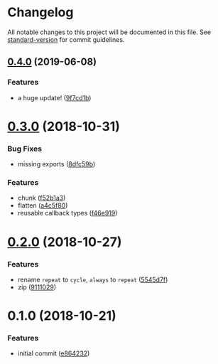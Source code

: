 # Changelog

All notable changes to this project will be documented in this file. See [standard-version](https://github.com/conventional-changelog/standard-version) for commit guidelines.

## [0.4.0](https://github.com/reinventing-wheels/it/compare/v0.3.0...v0.4.0) (2019-06-08)


### Features

* a huge update! ([9f7cd1b](https://github.com/reinventing-wheels/it/commit/9f7cd1b))



<a name="0.3.0"></a>
# [0.3.0](https://github.com/reinventing-wheels/it/compare/v0.2.0...v0.3.0) (2018-10-31)


### Bug Fixes

* missing exports ([8dfc59b](https://github.com/reinventing-wheels/it/commit/8dfc59b))


### Features

* chunk ([f52b1a3](https://github.com/reinventing-wheels/it/commit/f52b1a3))
* flatten ([a4c5f80](https://github.com/reinventing-wheels/it/commit/a4c5f80))
* reusable callback types ([f46e919](https://github.com/reinventing-wheels/it/commit/f46e919))



<a name="0.2.0"></a>
# [0.2.0](https://github.com/reinventing-wheels/it/compare/v0.1.0...v0.2.0) (2018-10-27)


### Features

* rename `repeat` to `cycle`, `always` to `repeat` ([5545d7f](https://github.com/reinventing-wheels/it/commit/5545d7f))
* zip ([9111029](https://github.com/reinventing-wheels/it/commit/9111029))



<a name="0.1.0"></a>
# 0.1.0 (2018-10-21)


### Features

* initial commit ([e864232](https://github.com/reinventing-wheels/it/commit/e864232))

